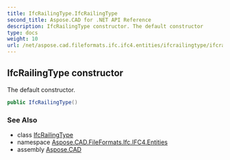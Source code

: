 ```yaml
---
title: IfcRailingType.IfcRailingType
second_title: Aspose.CAD for .NET API Reference
description: IfcRailingType constructor. The default constructor
type: docs
weight: 10
url: /net/aspose.cad.fileformats.ifc.ifc4.entities/ifcrailingtype/ifcrailingtype/
---
```

## IfcRailingType constructor

The default constructor.

```csharp
public IfcRailingType()
```

### See Also

* class [IfcRailingType](../)
* namespace [Aspose.CAD.FileFormats.Ifc.IFC4.Entities](../../ifcrailingtype/)
* assembly [Aspose.CAD](../../../)


